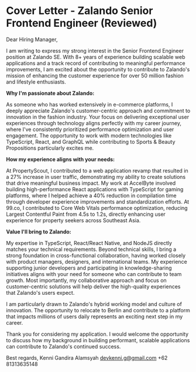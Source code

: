 # Cover Letter - Zalando Senior Frontend Engineer (Reviewed)

Dear Hiring Manager,

I am writing to express my strong interest in the Senior Frontend Engineer position at Zalando SE. With 8+ years of experience building scalable web applications and a track record of contributing to meaningful performance improvements, I am excited about the opportunity to contribute to Zalando's mission of enhancing the customer experience for over 50 million fashion and lifestyle enthusiasts.

**Why I'm passionate about Zalando:**

As someone who has worked extensively in e-commerce platforms, I deeply appreciate Zalando's customer-centric approach and commitment to innovation in the fashion industry. Your focus on delivering exceptional user experiences through technology aligns perfectly with my career journey, where I've consistently prioritized performance optimization and user engagement. The opportunity to work with modern technologies like TypeScript, React, and GraphQL while contributing to Sports & Beauty Propositions particularly excites me.

**How my experience aligns with your needs:**

At PropertyScout, I contributed to a web application revamp that resulted in a 27% increase in user traffic, demonstrating my ability to create solutions that drive meaningful business impact. My work at AccelByte involved building high-performance React applications with TypeScript for gaming platforms, where I helped achieve a 40% reduction in compilation time through developer experience improvements and standardization efforts. At 99.co, I contributed to Core Web Vitals performance optimization, reducing Largest Contentful Paint from 4.5s to 1.2s, directly enhancing user experience for property seekers across Southeast Asia.

**Value I'll bring to Zalando:**

My expertise in TypeScript, React/React Native, and NodeJS directly matches your technical requirements. Beyond technical skills, I bring a strong foundation in cross-functional collaboration, having worked closely with product managers, designers, and international teams. My experience supporting junior developers and participating in knowledge-sharing initiatives aligns with your need for someone who can contribute to team growth. Most importantly, my collaborative approach and focus on customer-centric solutions will help deliver the high-quality experiences that Zalando's users expect.

I am particularly drawn to Zalando's hybrid working model and culture of innovation. The opportunity to relocate to Berlin and contribute to a platform that impacts millions of users daily represents an exciting next step in my career.

Thank you for considering my application. I would welcome the opportunity to discuss how my background in building performant, scalable applications can contribute to Zalando's continued success.

Best regards,
Kenni Gandira Alamsyah
devkenni.g@gmail.com
+62 81313635148